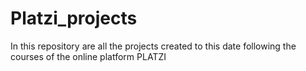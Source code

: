 # Platzi_projects
In this repository are all the projects created to this date following the courses of the online platform PLATZI
